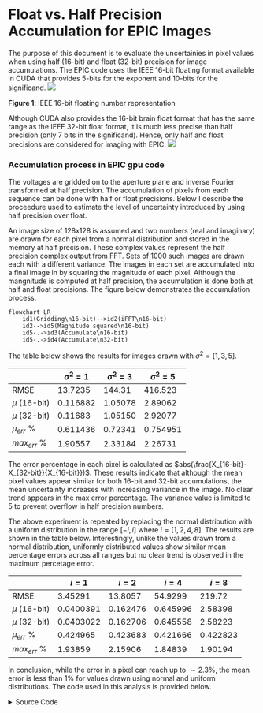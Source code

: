 # Float vs. Half Precision Accumulation for EPIC Images

The purpose of this document is to evaluate the uncertainies in pixel values when using half (16-bit) and float (32-bit) precision for image accumulations. The EPIC code uses the IEEE 16-bit floating format available in CUDA that provides 5-bits for the exponent and 10-bits for the significand. 
![](https://upload.wikimedia.org/wikipedia/commons/thumb/2/21/IEEE_754r_Half_Floating_Point_Format.svg/263px-IEEE_754r_Half_Floating_Point_Format.svg.png)

__Figure 1__: IEEE 16-bit floating number representation

Although CUDA also provides the 16-bit brain float format that has the same range as the IEEE 32-bit float format, it is much less precise than half precision (only 7 bits in the significand). Hence, only half and float precisions are considered for imaging with EPIC.
![](https://www.eejournal.com/wp-content/uploads/2020/03/JT-image-2.png)
### Accumulation process in EPIC gpu code
The voltages are gridded on to the aperture plane and inverse Fourier transformed at half precision. The accumulation of pixels from each sequence can be done with half or float precisions. Below I describe the proceedure used to estimate the level of uncertainty introduced by using half precision over float.

An image size of 128x128 is assumed and two numbers (real and imaginary) are drawn for each pixel from a normal distribution and stored in the memory at half precision. These complex values represent the half precision complex output from FFT. Sets of 1000 such images are drawn each with a different variance. The images in each set are accumulated into a final image in by squaring the magnitude of each pixel. Although the mangnitude is computed at half precision, the accumulation is done both at half and float precisions. The figure below demonstrates the accumulation process.

```mermaid
flowchart LR
    id1(Gridding\n16-bit)-->id2(iFFT\n16-bit)
    id2-->id5(Magnitude squared\n16-bit)
    id5-.->id3(Accumulate\n16-bit)
    id5-.->id4(Accumulate\n32-bit)
```
The table below shows the results for images drawn with $\sigma^2=[1,3,5]$.

|    |$\sigma^2=1$|$\sigma^2=3$|$\sigma^2=5$|
|----|------------|------------|------------|
|RMSE|13.7235|144.31|416.523|
|$\mu$ (16-bit)|0.116882|1.05078|2.89062|
|$\mu$ (32-bit)|0.11683|1.05150|2.92077|
|$\mu_{err}$ %|0.611436|0.72341|0.754951|
|$max_{err}$ %|1.90557|2.33184|2.26731|

The error percentage in each pixel is calculated as $abs(\frac{X_{16-bit}-X_{32-bit}}{X_{16-bit}})$. These results indicate that although the mean pixel values appear similar for both 16-bit and 32-bit accumulations, the mean uncertainty increases with increasing variance in the image. No clear trend appears in the max error percentage. The variance value is limited to 5 to prevent overflow in half precision numbers.

The above experiment is repeated by replacing the normal distribution with a uniform distribution in the range $[-i, i]$ where $i=[1,2,4,8]$. The results are shown in the table below. Interestingly, unlike the values drawn from a normal distribution, uniformly distributed values show similar mean percentage errors across all ranges but no clear trend is observed in the maximum percetage error.

|    |$i=1$|$i=2$|$i=4$|$i=8$|
|----|-----|-----|-----|-----|
|RMSE|3.45291|13.8057|54.9299|219.72|
|$\mu$ (16-bit)|0.0400391|0.162476|0.645996|2.58398|
|$\mu$ (32-bit)|0.0403022|0.162706| 0.645558|2.58223|
|$\mu_{err}$ %|0.424965|0.423683|0.421666|0.422823|
|$max_{err}$ %|1.93859|2.15906|1.84839|1.90194|

In conclusion, while the error in a pixel can reach up to $\sim2.3\%$, the mean error is less than $1\%$ for values drawn using normal and uniform distributions. The code used in this analysis is provided below.

<details>
<summary>Source Code</summary>

```c++
#include <algorithm>
#include <cmath>
#include <cstdlib>
#include <ctime>
#include <cuda_bf16.h>
#include <cuda_fp16.h>
#include <iostream>
#include <random>

float
get_random(float max = 0.01)
{
     static std::random_device rd;  
    static std::mt19937 gen(rd());
    static std::normal_distribution<> dis(2, max); 
    return dis(gen);
}

float
get_random2(float max = 0.01)
{
    static std::random_device rd;  
    static std::mt19937 gen(rd());
    static std::uniform_real_distribution<> dis(-max, max); 
    return dis(gen);
}

int
main()
{
    int img_size = 128;
    int npixels = img_size * img_size;
    int ntimes = 1000;
    int nelem = img_size * img_size * ntimes;
    int rand_max = 7;
    using hp_t = __half;
    using bf_t = __nv_bfloat16;

    using accum_t = hp_t;
    hp_t* hf_vec_re = (hp_t*)malloc(sizeof(hp_t) * nelem);
    hp_t* hf_vec_im = (hp_t*)malloc(sizeof(hp_t) * nelem);
    float* xx_fp = (float*)malloc(sizeof(float) * npixels);
    accum_t* xx_hp = (accum_t*)malloc(sizeof(accum_t) * npixels);
    srand(time(NULL));
    for (int i = 0; i < nelem; ++i) {
        hf_vec_re[i] = hp_t(get_random2(rand_max));
        hf_vec_im[i] = hp_t(get_random2(rand_max));
    }

    for (int i = 0; i < npixels; ++i) {
        xx_fp[i] = 0;
        xx_hp[i] = 0.f;
    }

    // accumulate
    for (int i = 0; i < ntimes; ++i) {
        for (int j = 0; j < npixels; j++) {
            int vec_idx = i * npixels + j;
            hp_t xx = hf_vec_re[vec_idx] * hf_vec_re[vec_idx] + hf_vec_im[vec_idx] * hf_vec_im[vec_idx];
            xx_hp[j] = xx_hp[j] + xx;
            xx_fp[j] += xx;
        }
    }

    // compute the root mean square error and mean
    // max percent error
    float err = 0;
    float mean_hp = 0;
    float mean_fp = 0;
    float max = 0;
    float mean_err = 0;
    for (int i = 0; i < npixels; ++i) {
        float _temp = xx_hp[i] - xx_fp[i];
        err += _temp * _temp;
        mean_hp = xx_hp[i];
        mean_fp = xx_fp[i];

        mean_err += std::abs((xx_hp[i] - xx_fp[i]) / xx_hp[i]);
        max = std::max(max, std::abs((xx_hp[i] - xx_fp[i]) / xx_hp[i]));
    }
    err = (err) / npixels;

    std::cout << "RMSE: " << std::sqrt(err) << std::endl;
    std::cout << "MEAN HP: " << mean_hp / npixels << std::endl;
    std::cout << "MEAN FP: " << mean_fp / npixels << std::endl;
    std::cout << "MAX PERCENT ERROR: " << max * 100 << std::endl;
    std::cout << "MEAN PERCENT ERROR: " << mean_err * 100 / npixels <<pre std::endl;

    return 0;
}
```

</details>
